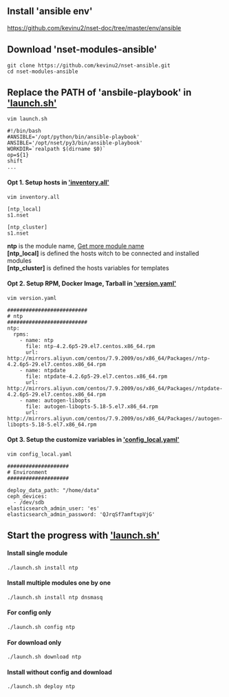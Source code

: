 ## Install 'ansible env'
<https://github.com/kevinu2/nset-doc/tree/master/env/ansible>

## Download 'nset-modules-ansible'
`git clone https://github.com/kevinu2/nset-ansible.git`<br />
`cd nset-modules-ansible`

## Replace the PATH of 'ansbile-playbook' in ['launch.sh'](https://github.com/kevinu2/nset-ansible/blob/master/launch.sh)
`vim launch.sh`
```
#!/bin/bash
#ANSIBLE='/opt/python/bin/ansible-playbook'
ANSIBLE='/opt/nset/py3/bin/ansible-playbook'
WORKDIR=`realpath $(dirname $0)`
op=${1}
shift
...
```

#### Opt 1. Setup hosts in ['inventory.all'](https://github.com/kevinu2/nset-ansible/blob/master/inventory.all)
`vim inventory.all`
```
[ntp_local]
s1.nset

[ntp_cluster]
s1.nset
```
__ntp__ is the module name, [Get more module name](https://github.com/kevinu2/nset-ansible/blob/master/README.md)<br />
__[ntp_local]__ is defined the hosts witch to be connected and installed modules<br />
__[ntp_cluster]__ is defined the hosts variables for templates

#### Opt 2. Setup RPM, Docker Image, Tarball in ['version.yaml'](https://github.com/kevinu2/nset-ansible/blob/master/version.yaml)
`vim version.yaml`
```
##########################
# ntp
##########################
ntp:
  rpms:
    - name: ntp
      file: ntp-4.2.6p5-29.el7.centos.x86_64.rpm
      url:  http://mirrors.aliyun.com/centos/7.9.2009/os/x86_64/Packages//ntp-4.2.6p5-29.el7.centos.x86_64.rpm
    - name: ntpdate
      file: ntpdate-4.2.6p5-29.el7.centos.x86_64.rpm
      url: http://mirrors.aliyun.com/centos/7.9.2009/os/x86_64/Packages//ntpdate-4.2.6p5-29.el7.centos.x86_64.rpm
    - name: autogen-libopts
      file: autogen-libopts-5.18-5.el7.x86_64.rpm
      url: http://mirrors.aliyun.com/centos/7.9.2009/os/x86_64/Packages//autogen-libopts-5.18-5.el7.x86_64.rpm
```

#### Opt 3. Setup the customize variables in ['config_local.yaml'](https://github.com/kevinu2/nset-ansible/blob/master/config_local.yaml)
`vim config_local.yaml`
```
####################
# Environment
####################

deploy_data_path: "/home/data"
ceph_devices:
  - /dev/sdb 
elasticsearch_admin_user: 'es'
elasticsearch_admin_password: 'QJrqSf7amftxpVjG'
```

## Start the progress with ['launch.sh'](https://github.com/kevinu2/nset-ansible/blob/master/launch.sh)
#### Install single module
`./launch.sh install ntp`
#### Install multiple modules one by one
`./launch.sh install ntp dnsmasq`
#### For config only
`./launch.sh config ntp`
#### For download only
`./launch.sh download ntp`
#### Install without config and download
`./launch.sh deploy ntp`
